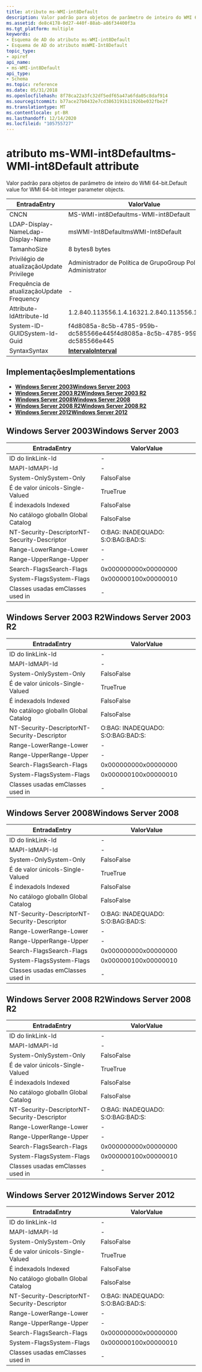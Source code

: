 ```yaml
---
title: atributo ms-WMI-int8Default
description: Valor padrão para objetos de parâmetro de inteiro do WMI 64-bit.
ms.assetid: de8c4178-0d27-440f-88ab-a86f34400f3a
ms.tgt_platform: multiple
keywords:
- Esquema de AD do atributo ms-WMI-int8Default
- Esquema de AD do atributo msWMI-Int8Default
topic_type:
- apiref
api_name:
- ms-WMI-int8Default
api_type:
- Schema
ms.topic: reference
ms.date: 05/31/2018
ms.openlocfilehash: 8f78ca22a3fc32df5edf65a47a6fda05c8daf914
ms.sourcegitcommit: b77ace27b0432e7cd3863191b11926be032fbe2f
ms.translationtype: MT
ms.contentlocale: pt-BR
ms.lasthandoff: 12/14/2020
ms.locfileid: "105755727"
---
```

# <a name="ms-wmi-int8default-attribute"></a><span data-ttu-id="b7b5e-105">atributo ms-WMI-int8Default</span><span class="sxs-lookup"><span data-stu-id="b7b5e-105">ms-WMI-int8Default attribute</span></span>

<span data-ttu-id="b7b5e-106">Valor padrão para objetos de parâmetro de inteiro do WMI 64-bit.</span><span class="sxs-lookup"><span data-stu-id="b7b5e-106">Default value for WMI 64-bit integer parameter objects.</span></span>



| <span data-ttu-id="b7b5e-107">Entrada</span><span class="sxs-lookup"><span data-stu-id="b7b5e-107">Entry</span></span> | <span data-ttu-id="b7b5e-108">Valor</span><span class="sxs-lookup"><span data-stu-id="b7b5e-108">Value</span></span> |
|-------------------|--------------------------------------|
| <span data-ttu-id="b7b5e-109">CN</span><span class="sxs-lookup"><span data-stu-id="b7b5e-109">CN</span></span>                | <span data-ttu-id="b7b5e-110">MS-WMI-int8Default</span><span class="sxs-lookup"><span data-stu-id="b7b5e-110">ms-WMI-int8Default</span></span>                   |
| <span data-ttu-id="b7b5e-111">LDAP-Display-Name</span><span class="sxs-lookup"><span data-stu-id="b7b5e-111">Ldap-Display-Name</span></span> | <span data-ttu-id="b7b5e-112">msWMI-Int8Default</span><span class="sxs-lookup"><span data-stu-id="b7b5e-112">msWMI-Int8Default</span></span>                    |
| <span data-ttu-id="b7b5e-113">Tamanho</span><span class="sxs-lookup"><span data-stu-id="b7b5e-113">Size</span></span>              | <span data-ttu-id="b7b5e-114">8 bytes</span><span class="sxs-lookup"><span data-stu-id="b7b5e-114">8 bytes</span></span>                              |
| <span data-ttu-id="b7b5e-115">Privilégio de atualização</span><span class="sxs-lookup"><span data-stu-id="b7b5e-115">Update Privilege</span></span>  | <span data-ttu-id="b7b5e-116">Administrador de Política de Grupo</span><span class="sxs-lookup"><span data-stu-id="b7b5e-116">Group Policy Administrator</span></span>           |
| <span data-ttu-id="b7b5e-117">Frequência de atualização</span><span class="sxs-lookup"><span data-stu-id="b7b5e-117">Update Frequency</span></span>  | \-                                   |
| <span data-ttu-id="b7b5e-118">Attribute-Id</span><span class="sxs-lookup"><span data-stu-id="b7b5e-118">Attribute-Id</span></span>      | <span data-ttu-id="b7b5e-119">1.2.840.113556.1.4.1632</span><span class="sxs-lookup"><span data-stu-id="b7b5e-119">1.2.840.113556.1.4.1632</span></span>              |
| <span data-ttu-id="b7b5e-120">System-ID-GUID</span><span class="sxs-lookup"><span data-stu-id="b7b5e-120">System-Id-Guid</span></span>    | <span data-ttu-id="b7b5e-121">f4d8085a-8c5b-4785-959b-dc585566e445</span><span class="sxs-lookup"><span data-stu-id="b7b5e-121">f4d8085a-8c5b-4785-959b-dc585566e445</span></span> |
| <span data-ttu-id="b7b5e-122">Syntax</span><span class="sxs-lookup"><span data-stu-id="b7b5e-122">Syntax</span></span>            | [<span data-ttu-id="b7b5e-123">**Intervalo**</span><span class="sxs-lookup"><span data-stu-id="b7b5e-123">**Interval**</span></span>](s-interval.md)       |



## <a name="implementations"></a><span data-ttu-id="b7b5e-124">Implementações</span><span class="sxs-lookup"><span data-stu-id="b7b5e-124">Implementations</span></span>

-   [<span data-ttu-id="b7b5e-125">**Windows Server 2003**</span><span class="sxs-lookup"><span data-stu-id="b7b5e-125">**Windows Server 2003**</span></span>](#windows-server-2003)
-   [<span data-ttu-id="b7b5e-126">**Windows Server 2003 R2**</span><span class="sxs-lookup"><span data-stu-id="b7b5e-126">**Windows Server 2003 R2**</span></span>](#windows-server-2003-r2)
-   [<span data-ttu-id="b7b5e-127">**Windows Server 2008**</span><span class="sxs-lookup"><span data-stu-id="b7b5e-127">**Windows Server 2008**</span></span>](#windows-server-2008)
-   [<span data-ttu-id="b7b5e-128">**Windows Server 2008 R2**</span><span class="sxs-lookup"><span data-stu-id="b7b5e-128">**Windows Server 2008 R2**</span></span>](#windows-server-2008-r2)
-   [<span data-ttu-id="b7b5e-129">**Windows Server 2012**</span><span class="sxs-lookup"><span data-stu-id="b7b5e-129">**Windows Server 2012**</span></span>](#windows-server-2012)

## <a name="windows-server-2003"></a><span data-ttu-id="b7b5e-130">Windows Server 2003</span><span class="sxs-lookup"><span data-stu-id="b7b5e-130">Windows Server 2003</span></span>



| <span data-ttu-id="b7b5e-131">Entrada</span><span class="sxs-lookup"><span data-stu-id="b7b5e-131">Entry</span></span> | <span data-ttu-id="b7b5e-132">Valor</span><span class="sxs-lookup"><span data-stu-id="b7b5e-132">Value</span></span> |
|------------------------|--------------|
| <span data-ttu-id="b7b5e-133">ID do link</span><span class="sxs-lookup"><span data-stu-id="b7b5e-133">Link-Id</span></span>                | \-           |
| <span data-ttu-id="b7b5e-134">MAPI-Id</span><span class="sxs-lookup"><span data-stu-id="b7b5e-134">MAPI-Id</span></span>                | \-           |
| <span data-ttu-id="b7b5e-135">System-Only</span><span class="sxs-lookup"><span data-stu-id="b7b5e-135">System-Only</span></span>            | <span data-ttu-id="b7b5e-136">Falso</span><span class="sxs-lookup"><span data-stu-id="b7b5e-136">False</span></span>        |
| <span data-ttu-id="b7b5e-137">É de valor único</span><span class="sxs-lookup"><span data-stu-id="b7b5e-137">Is-Single-Valued</span></span>       | <span data-ttu-id="b7b5e-138">True</span><span class="sxs-lookup"><span data-stu-id="b7b5e-138">True</span></span>         |
| <span data-ttu-id="b7b5e-139">É indexado</span><span class="sxs-lookup"><span data-stu-id="b7b5e-139">Is Indexed</span></span>             | <span data-ttu-id="b7b5e-140">Falso</span><span class="sxs-lookup"><span data-stu-id="b7b5e-140">False</span></span>        |
| <span data-ttu-id="b7b5e-141">No catálogo global</span><span class="sxs-lookup"><span data-stu-id="b7b5e-141">In Global Catalog</span></span>      | <span data-ttu-id="b7b5e-142">Falso</span><span class="sxs-lookup"><span data-stu-id="b7b5e-142">False</span></span>        |
| <span data-ttu-id="b7b5e-143">NT-Security-Descriptor</span><span class="sxs-lookup"><span data-stu-id="b7b5e-143">NT-Security-Descriptor</span></span> | <span data-ttu-id="b7b5e-144">O:BAG: INADEQUADO: S:</span><span class="sxs-lookup"><span data-stu-id="b7b5e-144">O:BAG:BAD:S:</span></span> |
| <span data-ttu-id="b7b5e-145">Range-Lower</span><span class="sxs-lookup"><span data-stu-id="b7b5e-145">Range-Lower</span></span>            | \-           |
| <span data-ttu-id="b7b5e-146">Range-Upper</span><span class="sxs-lookup"><span data-stu-id="b7b5e-146">Range-Upper</span></span>            | \-           |
| <span data-ttu-id="b7b5e-147">Search-Flags</span><span class="sxs-lookup"><span data-stu-id="b7b5e-147">Search-Flags</span></span>           | <span data-ttu-id="b7b5e-148">0x00000000</span><span class="sxs-lookup"><span data-stu-id="b7b5e-148">0x00000000</span></span>   |
| <span data-ttu-id="b7b5e-149">System-Flags</span><span class="sxs-lookup"><span data-stu-id="b7b5e-149">System-Flags</span></span>           | <span data-ttu-id="b7b5e-150">0x00000010</span><span class="sxs-lookup"><span data-stu-id="b7b5e-150">0x00000010</span></span>   |
| <span data-ttu-id="b7b5e-151">Classes usadas em</span><span class="sxs-lookup"><span data-stu-id="b7b5e-151">Classes used in</span></span>        | \-           |



## <a name="windows-server-2003-r2"></a><span data-ttu-id="b7b5e-152">Windows Server 2003 R2</span><span class="sxs-lookup"><span data-stu-id="b7b5e-152">Windows Server 2003 R2</span></span>



| <span data-ttu-id="b7b5e-153">Entrada</span><span class="sxs-lookup"><span data-stu-id="b7b5e-153">Entry</span></span> | <span data-ttu-id="b7b5e-154">Valor</span><span class="sxs-lookup"><span data-stu-id="b7b5e-154">Value</span></span> |
|------------------------|--------------|
| <span data-ttu-id="b7b5e-155">ID do link</span><span class="sxs-lookup"><span data-stu-id="b7b5e-155">Link-Id</span></span>                | \-           |
| <span data-ttu-id="b7b5e-156">MAPI-Id</span><span class="sxs-lookup"><span data-stu-id="b7b5e-156">MAPI-Id</span></span>                | \-           |
| <span data-ttu-id="b7b5e-157">System-Only</span><span class="sxs-lookup"><span data-stu-id="b7b5e-157">System-Only</span></span>            | <span data-ttu-id="b7b5e-158">Falso</span><span class="sxs-lookup"><span data-stu-id="b7b5e-158">False</span></span>        |
| <span data-ttu-id="b7b5e-159">É de valor único</span><span class="sxs-lookup"><span data-stu-id="b7b5e-159">Is-Single-Valued</span></span>       | <span data-ttu-id="b7b5e-160">True</span><span class="sxs-lookup"><span data-stu-id="b7b5e-160">True</span></span>         |
| <span data-ttu-id="b7b5e-161">É indexado</span><span class="sxs-lookup"><span data-stu-id="b7b5e-161">Is Indexed</span></span>             | <span data-ttu-id="b7b5e-162">Falso</span><span class="sxs-lookup"><span data-stu-id="b7b5e-162">False</span></span>        |
| <span data-ttu-id="b7b5e-163">No catálogo global</span><span class="sxs-lookup"><span data-stu-id="b7b5e-163">In Global Catalog</span></span>      | <span data-ttu-id="b7b5e-164">Falso</span><span class="sxs-lookup"><span data-stu-id="b7b5e-164">False</span></span>        |
| <span data-ttu-id="b7b5e-165">NT-Security-Descriptor</span><span class="sxs-lookup"><span data-stu-id="b7b5e-165">NT-Security-Descriptor</span></span> | <span data-ttu-id="b7b5e-166">O:BAG: INADEQUADO: S:</span><span class="sxs-lookup"><span data-stu-id="b7b5e-166">O:BAG:BAD:S:</span></span> |
| <span data-ttu-id="b7b5e-167">Range-Lower</span><span class="sxs-lookup"><span data-stu-id="b7b5e-167">Range-Lower</span></span>            | \-           |
| <span data-ttu-id="b7b5e-168">Range-Upper</span><span class="sxs-lookup"><span data-stu-id="b7b5e-168">Range-Upper</span></span>            | \-           |
| <span data-ttu-id="b7b5e-169">Search-Flags</span><span class="sxs-lookup"><span data-stu-id="b7b5e-169">Search-Flags</span></span>           | <span data-ttu-id="b7b5e-170">0x00000000</span><span class="sxs-lookup"><span data-stu-id="b7b5e-170">0x00000000</span></span>   |
| <span data-ttu-id="b7b5e-171">System-Flags</span><span class="sxs-lookup"><span data-stu-id="b7b5e-171">System-Flags</span></span>           | <span data-ttu-id="b7b5e-172">0x00000010</span><span class="sxs-lookup"><span data-stu-id="b7b5e-172">0x00000010</span></span>   |
| <span data-ttu-id="b7b5e-173">Classes usadas em</span><span class="sxs-lookup"><span data-stu-id="b7b5e-173">Classes used in</span></span>        | \-           |



## <a name="windows-server-2008"></a><span data-ttu-id="b7b5e-174">Windows Server 2008</span><span class="sxs-lookup"><span data-stu-id="b7b5e-174">Windows Server 2008</span></span>



| <span data-ttu-id="b7b5e-175">Entrada</span><span class="sxs-lookup"><span data-stu-id="b7b5e-175">Entry</span></span> | <span data-ttu-id="b7b5e-176">Valor</span><span class="sxs-lookup"><span data-stu-id="b7b5e-176">Value</span></span> |
|------------------------|--------------|
| <span data-ttu-id="b7b5e-177">ID do link</span><span class="sxs-lookup"><span data-stu-id="b7b5e-177">Link-Id</span></span>                | \-           |
| <span data-ttu-id="b7b5e-178">MAPI-Id</span><span class="sxs-lookup"><span data-stu-id="b7b5e-178">MAPI-Id</span></span>                | \-           |
| <span data-ttu-id="b7b5e-179">System-Only</span><span class="sxs-lookup"><span data-stu-id="b7b5e-179">System-Only</span></span>            | <span data-ttu-id="b7b5e-180">Falso</span><span class="sxs-lookup"><span data-stu-id="b7b5e-180">False</span></span>        |
| <span data-ttu-id="b7b5e-181">É de valor único</span><span class="sxs-lookup"><span data-stu-id="b7b5e-181">Is-Single-Valued</span></span>       | <span data-ttu-id="b7b5e-182">True</span><span class="sxs-lookup"><span data-stu-id="b7b5e-182">True</span></span>         |
| <span data-ttu-id="b7b5e-183">É indexado</span><span class="sxs-lookup"><span data-stu-id="b7b5e-183">Is Indexed</span></span>             | <span data-ttu-id="b7b5e-184">Falso</span><span class="sxs-lookup"><span data-stu-id="b7b5e-184">False</span></span>        |
| <span data-ttu-id="b7b5e-185">No catálogo global</span><span class="sxs-lookup"><span data-stu-id="b7b5e-185">In Global Catalog</span></span>      | <span data-ttu-id="b7b5e-186">Falso</span><span class="sxs-lookup"><span data-stu-id="b7b5e-186">False</span></span>        |
| <span data-ttu-id="b7b5e-187">NT-Security-Descriptor</span><span class="sxs-lookup"><span data-stu-id="b7b5e-187">NT-Security-Descriptor</span></span> | <span data-ttu-id="b7b5e-188">O:BAG: INADEQUADO: S:</span><span class="sxs-lookup"><span data-stu-id="b7b5e-188">O:BAG:BAD:S:</span></span> |
| <span data-ttu-id="b7b5e-189">Range-Lower</span><span class="sxs-lookup"><span data-stu-id="b7b5e-189">Range-Lower</span></span>            | \-           |
| <span data-ttu-id="b7b5e-190">Range-Upper</span><span class="sxs-lookup"><span data-stu-id="b7b5e-190">Range-Upper</span></span>            | \-           |
| <span data-ttu-id="b7b5e-191">Search-Flags</span><span class="sxs-lookup"><span data-stu-id="b7b5e-191">Search-Flags</span></span>           | <span data-ttu-id="b7b5e-192">0x00000000</span><span class="sxs-lookup"><span data-stu-id="b7b5e-192">0x00000000</span></span>   |
| <span data-ttu-id="b7b5e-193">System-Flags</span><span class="sxs-lookup"><span data-stu-id="b7b5e-193">System-Flags</span></span>           | <span data-ttu-id="b7b5e-194">0x00000010</span><span class="sxs-lookup"><span data-stu-id="b7b5e-194">0x00000010</span></span>   |
| <span data-ttu-id="b7b5e-195">Classes usadas em</span><span class="sxs-lookup"><span data-stu-id="b7b5e-195">Classes used in</span></span>        | \-           |



## <a name="windows-server-2008-r2"></a><span data-ttu-id="b7b5e-196">Windows Server 2008 R2</span><span class="sxs-lookup"><span data-stu-id="b7b5e-196">Windows Server 2008 R2</span></span>



| <span data-ttu-id="b7b5e-197">Entrada</span><span class="sxs-lookup"><span data-stu-id="b7b5e-197">Entry</span></span> | <span data-ttu-id="b7b5e-198">Valor</span><span class="sxs-lookup"><span data-stu-id="b7b5e-198">Value</span></span> |
|------------------------|--------------|
| <span data-ttu-id="b7b5e-199">ID do link</span><span class="sxs-lookup"><span data-stu-id="b7b5e-199">Link-Id</span></span>                | \-           |
| <span data-ttu-id="b7b5e-200">MAPI-Id</span><span class="sxs-lookup"><span data-stu-id="b7b5e-200">MAPI-Id</span></span>                | \-           |
| <span data-ttu-id="b7b5e-201">System-Only</span><span class="sxs-lookup"><span data-stu-id="b7b5e-201">System-Only</span></span>            | <span data-ttu-id="b7b5e-202">Falso</span><span class="sxs-lookup"><span data-stu-id="b7b5e-202">False</span></span>        |
| <span data-ttu-id="b7b5e-203">É de valor único</span><span class="sxs-lookup"><span data-stu-id="b7b5e-203">Is-Single-Valued</span></span>       | <span data-ttu-id="b7b5e-204">True</span><span class="sxs-lookup"><span data-stu-id="b7b5e-204">True</span></span>         |
| <span data-ttu-id="b7b5e-205">É indexado</span><span class="sxs-lookup"><span data-stu-id="b7b5e-205">Is Indexed</span></span>             | <span data-ttu-id="b7b5e-206">Falso</span><span class="sxs-lookup"><span data-stu-id="b7b5e-206">False</span></span>        |
| <span data-ttu-id="b7b5e-207">No catálogo global</span><span class="sxs-lookup"><span data-stu-id="b7b5e-207">In Global Catalog</span></span>      | <span data-ttu-id="b7b5e-208">Falso</span><span class="sxs-lookup"><span data-stu-id="b7b5e-208">False</span></span>        |
| <span data-ttu-id="b7b5e-209">NT-Security-Descriptor</span><span class="sxs-lookup"><span data-stu-id="b7b5e-209">NT-Security-Descriptor</span></span> | <span data-ttu-id="b7b5e-210">O:BAG: INADEQUADO: S:</span><span class="sxs-lookup"><span data-stu-id="b7b5e-210">O:BAG:BAD:S:</span></span> |
| <span data-ttu-id="b7b5e-211">Range-Lower</span><span class="sxs-lookup"><span data-stu-id="b7b5e-211">Range-Lower</span></span>            | \-           |
| <span data-ttu-id="b7b5e-212">Range-Upper</span><span class="sxs-lookup"><span data-stu-id="b7b5e-212">Range-Upper</span></span>            | \-           |
| <span data-ttu-id="b7b5e-213">Search-Flags</span><span class="sxs-lookup"><span data-stu-id="b7b5e-213">Search-Flags</span></span>           | <span data-ttu-id="b7b5e-214">0x00000000</span><span class="sxs-lookup"><span data-stu-id="b7b5e-214">0x00000000</span></span>   |
| <span data-ttu-id="b7b5e-215">System-Flags</span><span class="sxs-lookup"><span data-stu-id="b7b5e-215">System-Flags</span></span>           | <span data-ttu-id="b7b5e-216">0x00000010</span><span class="sxs-lookup"><span data-stu-id="b7b5e-216">0x00000010</span></span>   |
| <span data-ttu-id="b7b5e-217">Classes usadas em</span><span class="sxs-lookup"><span data-stu-id="b7b5e-217">Classes used in</span></span>        | \-           |



## <a name="windows-server-2012"></a><span data-ttu-id="b7b5e-218">Windows Server 2012</span><span class="sxs-lookup"><span data-stu-id="b7b5e-218">Windows Server 2012</span></span>



| <span data-ttu-id="b7b5e-219">Entrada</span><span class="sxs-lookup"><span data-stu-id="b7b5e-219">Entry</span></span> | <span data-ttu-id="b7b5e-220">Valor</span><span class="sxs-lookup"><span data-stu-id="b7b5e-220">Value</span></span> |
|------------------------|--------------|
| <span data-ttu-id="b7b5e-221">ID do link</span><span class="sxs-lookup"><span data-stu-id="b7b5e-221">Link-Id</span></span>                | \-           |
| <span data-ttu-id="b7b5e-222">MAPI-Id</span><span class="sxs-lookup"><span data-stu-id="b7b5e-222">MAPI-Id</span></span>                | \-           |
| <span data-ttu-id="b7b5e-223">System-Only</span><span class="sxs-lookup"><span data-stu-id="b7b5e-223">System-Only</span></span>            | <span data-ttu-id="b7b5e-224">Falso</span><span class="sxs-lookup"><span data-stu-id="b7b5e-224">False</span></span>        |
| <span data-ttu-id="b7b5e-225">É de valor único</span><span class="sxs-lookup"><span data-stu-id="b7b5e-225">Is-Single-Valued</span></span>       | <span data-ttu-id="b7b5e-226">True</span><span class="sxs-lookup"><span data-stu-id="b7b5e-226">True</span></span>         |
| <span data-ttu-id="b7b5e-227">É indexado</span><span class="sxs-lookup"><span data-stu-id="b7b5e-227">Is Indexed</span></span>             | <span data-ttu-id="b7b5e-228">Falso</span><span class="sxs-lookup"><span data-stu-id="b7b5e-228">False</span></span>        |
| <span data-ttu-id="b7b5e-229">No catálogo global</span><span class="sxs-lookup"><span data-stu-id="b7b5e-229">In Global Catalog</span></span>      | <span data-ttu-id="b7b5e-230">Falso</span><span class="sxs-lookup"><span data-stu-id="b7b5e-230">False</span></span>        |
| <span data-ttu-id="b7b5e-231">NT-Security-Descriptor</span><span class="sxs-lookup"><span data-stu-id="b7b5e-231">NT-Security-Descriptor</span></span> | <span data-ttu-id="b7b5e-232">O:BAG: INADEQUADO: S:</span><span class="sxs-lookup"><span data-stu-id="b7b5e-232">O:BAG:BAD:S:</span></span> |
| <span data-ttu-id="b7b5e-233">Range-Lower</span><span class="sxs-lookup"><span data-stu-id="b7b5e-233">Range-Lower</span></span>            | \-           |
| <span data-ttu-id="b7b5e-234">Range-Upper</span><span class="sxs-lookup"><span data-stu-id="b7b5e-234">Range-Upper</span></span>            | \-           |
| <span data-ttu-id="b7b5e-235">Search-Flags</span><span class="sxs-lookup"><span data-stu-id="b7b5e-235">Search-Flags</span></span>           | <span data-ttu-id="b7b5e-236">0x00000000</span><span class="sxs-lookup"><span data-stu-id="b7b5e-236">0x00000000</span></span>   |
| <span data-ttu-id="b7b5e-237">System-Flags</span><span class="sxs-lookup"><span data-stu-id="b7b5e-237">System-Flags</span></span>           | <span data-ttu-id="b7b5e-238">0x00000010</span><span class="sxs-lookup"><span data-stu-id="b7b5e-238">0x00000010</span></span>   |
| <span data-ttu-id="b7b5e-239">Classes usadas em</span><span class="sxs-lookup"><span data-stu-id="b7b5e-239">Classes used in</span></span>        | \-           |



 

 




